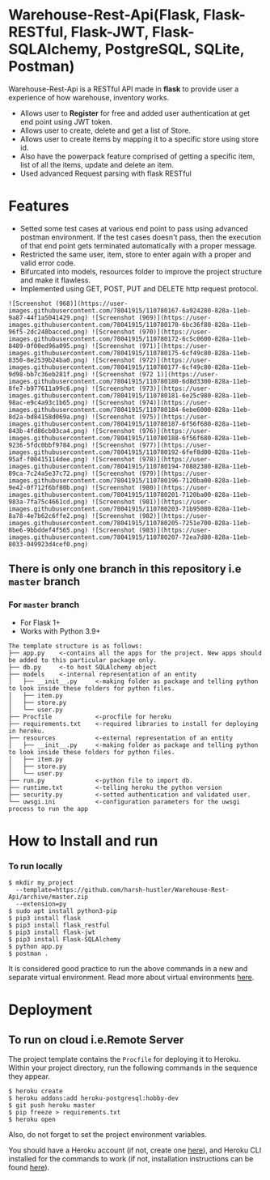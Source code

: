 # Warehouse-Rest-Api(Flask, Flask-RESTful, Flask-JWT, Flask-SQLAlchemy, PostgreSQL, SQLite, Postman)

Warehouse-Rest-Api is a RESTful API made in **flask** to provide user a experience of how warehouse, inventory works.

  - Allows user to **Register** for free and added user authentication at get end point using JWT token.
  - Allows user to create, delete and get a list of Store.
  - Allows user to create items by mapping it to a specific store using store id.
  - Also have the powerpack feature comprised of getting a specific item, list of all the items, update and delete an item.
  - Used advanced Request parsing with flask RESTful

# Features

  - Setted some test cases at various end point to pass using advanced postman environment. If the test cases doesn't pass, then the execution of that end point gets terminated automatically with a proper message.
  - Restricted the same user, item, store to enter again with a proper and valid error code.
  - Bifurcated into models, resources folder to improve the project structure and make it flawless.
  - Implemented using GET, POST, PUT and DELETE http request protocol.

  `
![Screenshot (968)](https://user-images.githubusercontent.com/78041915/110780167-6a924280-828a-11eb-9a87-44f1a5041429.png)
![Screenshot (969)](https://user-images.githubusercontent.com/78041915/110780170-6bc36f80-828a-11eb-96f5-2dc248bacced.png)
![Screenshot (970)](https://user-images.githubusercontent.com/78041915/110780172-6c5c0600-828a-11eb-8489-0f00ed96a095.png)
![Screenshot (971)](https://user-images.githubusercontent.com/78041915/110780175-6cf49c80-828a-11eb-8350-8e2539b24ba0.png)
![Screenshot (972)](https://user-images.githubusercontent.com/78041915/110780177-6cf49c80-828a-11eb-9d98-bb7c36eb281f.png)
![Screenshot (972 1)](https://user-images.githubusercontent.com/78041915/110780180-6d8d3300-828a-11eb-8fe7-b977611a99c6.png)
![Screenshot (973)](https://user-images.githubusercontent.com/78041915/110780181-6e25c980-828a-11eb-98ac-e9c4a93c1b65.png)
![Screenshot (974)](https://user-images.githubusercontent.com/78041915/110780184-6ebe6000-828a-11eb-8d2a-bd84158d069a.png)
![Screenshot (975)](https://user-images.githubusercontent.com/78041915/110780187-6f56f680-828a-11eb-843b-4fd86cb03ca4.png)
![Screenshot (976)](https://user-images.githubusercontent.com/78041915/110780188-6f56f680-828a-11eb-9236-5fdc0bbf9784.png)
![Screenshot (977)](https://user-images.githubusercontent.com/78041915/110780192-6fef8d00-828a-11eb-95af-f00415114dee.png)
![Screenshot (978)](https://user-images.githubusercontent.com/78041915/110780194-70882380-828a-11eb-89ca-7c24a5e37c72.png)
![Screenshot (979)](https://user-images.githubusercontent.com/78041915/110780196-7120ba00-828a-11eb-9e42-0f712f6bf80b.png)
![Screenshot (980)](https://user-images.githubusercontent.com/78041915/110780201-7120ba00-828a-11eb-983a-7fa75c4661cd.png)
![Screenshot (981)](https://user-images.githubusercontent.com/78041915/110780203-71b95080-828a-11eb-8a78-4e7b62c6ffe2.png)
![Screenshot (982)](https://user-images.githubusercontent.com/78041915/110780205-7251e700-828a-11eb-8be6-9bbddef4f565.png)
![Screenshot (983)](https://user-images.githubusercontent.com/78041915/110780207-72ea7d80-828a-11eb-8033-049923d4cef0.png)
 `


## There is only one branch in this repository i.e `master`  branch

### For `master` branch
* For Flask 1+
* Works with Python 3.9+

```
The template structure is as follows:
├── app.py    <-contains all the apps for the project. New apps should be added to this particular package only.
├── db.py     <-to host SQLAlchemy object
├── models    <-internal representation of an entity
│   ├── __init__.py     <-making folder as package and telling python to look inside these folders for python files.
│   ├── item.py
│   ├── store.py
│   └── user.py
├── Procfile            <-procfile for heroku
├── requirements.txt    <-required libraries to install for deploying in heroku.
├── resources           <-external representation of an entity
│   ├── __init__.py     <-making folder as package and telling python to look inside these folders for python files.
│   ├── item.py        
│   ├── store.py
│   └── user.py
├── run.py              <-python file to import db.
├── runtime.txt         <-telling heroku the python version
├── security.py         <-setted authentication and validated user.
└── uwsgi.ini           <-configuration parameters for the uwsgi process to run the app
```

# How to Install and run

### To run locally
```
$ mkdir my_project
  --template=https://github.com/harsh-hustler/Warehouse-Rest-Api/archive/master.zip
  --extension=py
$ sudo apt install python3-pip
$ pip3 install flask
$ pip3 install flask_restful
$ pip3 install flask-jwt
$ pip3 install Flask-SQLAlchemy
$ python app.py
$ postman .
```
It is considered good practice to run the above commands in a new and separate virtual environment. Read more about virtual environments [here](https://realpython.com/python-virtual-environments-a-primer/).

# Deployment

## To run on cloud i.e.Remote Server
The project template contains the `Procfile` for deploying it to Heroku. Within your project directory, run the following commands in the sequence they appear.

```
$ heroku create
$ heroku addons:add heroku-postgresql:hobby-dev
$ git push heroku master
$ pip freeze > requirements.txt
$ heroku open
```
Also, do not forget to set the project environment variables.

You should have a Heroku account (if not, create one [here](https://www.heroku.com/)), and Heroku CLI installed for the commands to work (if not, installation instructions can be found [here](https://devcenter.heroku.com/articles/heroku-cli)).
